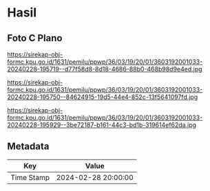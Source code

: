 # Hasil

## Foto C Plano

https://sirekap-obj-formc.kpu.go.id/1631/pemilu/ppwp/36/03/19/20/01/3603192001033-20240228-195719--d77f58d8-8d18-4686-88b0-468b98d9e4ed.jpg

https://sirekap-obj-formc.kpu.go.id/1631/pemilu/ppwp/36/03/19/20/01/3603192001033-20240228-195750--84624915-19d5-44e4-852c-13f5641097fd.jpg

https://sirekap-obj-formc.kpu.go.id/1631/pemilu/ppwp/36/03/19/20/01/3603192001033-20240228-195929--3be72187-b161-44c3-bd1b-319614ef62da.jpg


## Metadata

| Key        | Value               |
| ---------- | ------------------- |
| Time Stamp | 2024-02-28 20:00:00 |



